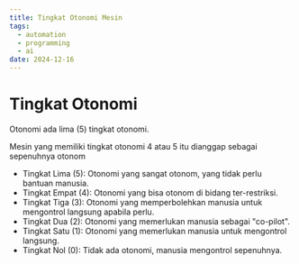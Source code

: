 ```yaml
---
title: Tingkat Otonomi Mesin
tags:
  - automation
  - programming
  - ai
date: 2024-12-16
---
```


# Tingkat Otonomi 

Otonomi ada lima (5) tingkat otonomi.

Mesin yang memiliki tingkat otonomi 4 atau 5 itu dianggap sebagai sepenuhnya otonom  

- Tingkat Lima (5): Otonomi yang sangat otonom, yang tidak perlu bantuan manusia. 
- Tingkat Empat (4): Otonomi yang bisa otonom di bidang ter-restriksi.
- Tingkat Tiga (3): Otonomi yang memperbolehkan manusia untuk mengontrol langsung apabila perlu.
- Tingkat Dua (2): Otonomi yang memerlukan manusia sebagai "co-pilot".
- Tingkat Satu (1): Otonomi yang memerlukan manusia untuk mengontrol langsung.
- Tingkat Nol (0): Tidak ada otonomi, manusia mengontrol sepenuhnya.
